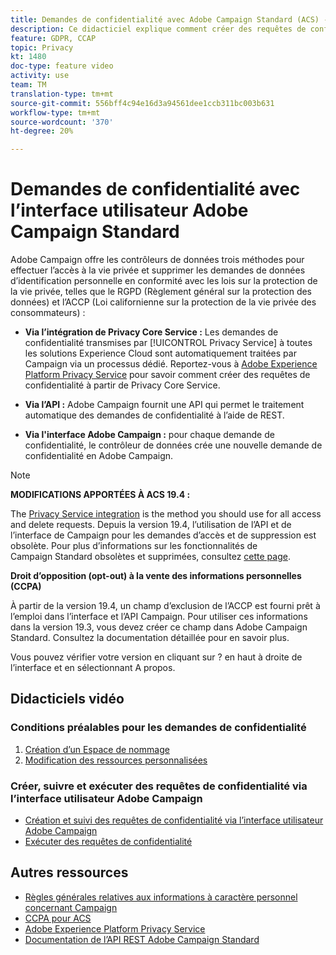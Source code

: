 ```yaml
---
title: Demandes de confidentialité avec Adobe Campaign Standard (ACS) - Présentation
description: Ce didacticiel explique comment créer des requêtes de confidentialité via l’interface Adobe Campaign Standard (ACS).
feature: GDPR, CCAP
topic: Privacy
kt: 1480
doc-type: feature video
activity: use
team: TM
translation-type: tm+mt
source-git-commit: 556bff4c94e16d3a94561dee1ccb311bc003b631
workflow-type: tm+mt
source-wordcount: '370'
ht-degree: 20%

---
```



# Demandes de confidentialité avec l’interface utilisateur Adobe Campaign Standard

Adobe Campaign offre les contrôleurs de données trois méthodes pour effectuer l’accès à la vie privée et supprimer les demandes de données d’identification personnelle en conformité avec les lois sur la protection de la vie privée, telles que le RGPD (Règlement général sur la protection des données) et l’ACCP (Loi californienne sur la protection de la vie privée des consommateurs) :

* **Via l’intégration de Privacy Core Service :** Les demandes de confidentialité transmises par [!UICONTROL Privacy Service] à toutes les solutions Experience Cloud sont automatiquement traitées par Campaign via un processus dédié. Reportez-vous à [Adobe Experience Platform Privacy Service](https://adobe.io/apis/cloudplatform/gdpr.html) pour savoir comment créer des requêtes de confidentialité à partir de Privacy Core Service.

* **Via l’API :** Adobe Campaign fournit une API qui permet le traitement automatique des demandes de confidentialité à l’aide de REST.

* **Via l&#39;interface Adobe Campaign :** pour chaque demande de confidentialité, le contrôleur de données crée une nouvelle demande de confidentialité en Adobe Campaign.

>[!NOTE]
>
> **MODIFICATIONS APPORTÉES À ACS 19.4 :**
> 
> The [Privacy Service integration](https://adobe.io/apis/cloudplatform/gdpr.html) is the method you should use for all access and delete requests. Depuis la version 19.4, l’utilisation de l’API et de l’interface de Campaign pour les demandes d’accès et de suppression est obsolète. Pour plus d’informations sur les fonctionnalités de Campaign Standard obsolètes et supprimées, consultez [cette page](https://helpx.adobe.com/fr/campaign/kb/acs-deprecated-and-removed-features.html).
>
>**Droit d’opposition (opt-out) à la vente des informations personnelles (CCPA)**
>
>À partir de la version 19.4, un champ d’exclusion de l’ACCP est fourni prêt à l’emploi dans l’interface et l’API Campaign. Pour utiliser ces informations dans la version 19.3, vous devez créer ce champ dans Adobe Campaign Standard. Consultez la documentation [](https://helpx.adobe.com/fr/campaign/kb/acs-privacy.html#ccpa) détaillée pour en savoir plus.
>
> Vous pouvez vérifier votre version en cliquant sur ? en haut à droite de l’interface et en sélectionnant A propos.

## Didacticiels vidéo

### Conditions préalables pour les demandes de confidentialité

1. [Création d’un Espace de nommage](/help/privacy/namespaces-for-privacy-requests.md)
1. [Modification des ressources personnalisées](/help/privacy/custom-resources-for-privacy-requests.md)

### Créer, suivre et exécuter des requêtes de confidentialité via l’interface utilisateur Adobe Campaign

* [Création et suivi des requêtes de confidentialité via l’interface utilisateur Adobe Campaign](/help/privacy/create-and-track-privacy-requests.md)
* [Exécuter des requêtes de confidentialité](/help/privacy/execute-privacy-requests.md)

## Autres ressources

* [Règles générales relatives aux informations à caractère personnel concernant Campaign](https://helpx.adobe.com/fr/campaign/kb/campaign-privacy-overview.html)
* [CCPA pour ACS](https://helpx.adobe.com/fr/campaign/kb/acs-privacy.html#ccpa)
* [Adobe Experience Platform Privacy Service](https://adobe.io/apis/cloudplatform/gdpr.html)
* [Documentation de l’API REST Adobe Campaign Standard](https://final-docs.campaign.adobe.com/doc/standard/en/api/ACS_API.html#privacy-management)
